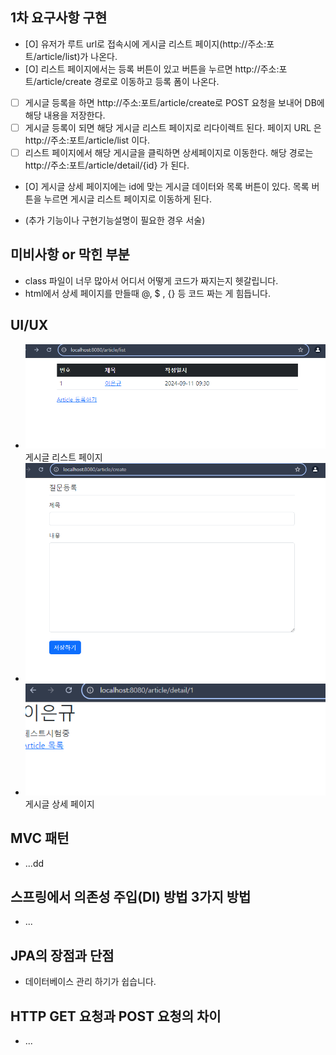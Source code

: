## 1차 요구사항 구현
- [O] 유저가 루트 url로 접속시에 게시글 리스트 페이지(http://주소:포트/article/list)가 나온다.
- [O] 리스트 페이지에서는 등록 버튼이 있고 버튼을 누르면 http://주소:포트/article/create 경로로 이동하고 등록 폼이 나온다.
- [ ] 게시글 등록을 하면 http://주소:포트/article/create로 POST 요청을 보내어 DB에 해당 내용을 저장한다.
- [ ] 게시글 등록이 되면 해당 게시글 리스트 페이지로 리다이렉트 된다. 페이지 URL 은 http://주소:포트/article/list 이다.
- [ ] 리스트 페이지에서 해당 게시글을 클릭하면 상세페이지로 이동한다. 해당 경로는 http://주소:포트/article/detail/{id} 가 된다.
- [O] 게시글 상세 페이지에는 id에 맞는 게시글 데이터와 목록 버튼이 있다. 목록 버튼을 누르면 게시글 리스트 페이지로 이동하게 된다.

- (추가 기능이나 구현기능설명이 필요한 경우 서술)

## 미비사항 or 막힌 부분
- class 파일이 너무 많아서 어디서 어떻게 코드가 짜지는지 헷갈립니다.
- html에서 상세 페이지를 만들때 @, $ , {} 등 코드 짜는 게 힘듭니다.

## UI/UX
- ![img.png](img.png)게시글 리스트 페이지
- ![img_1.png](img_1.png)
- ![img_2.png](img_2.png)게시글 상세 페이지

## MVC 패턴
- ...dd

## 스프링에서 의존성 주입(DI) 방법 3가지 방법
- ...

## JPA의 장점과 단점
- 데이터베이스 관리 하기가 쉽습니다.

## HTTP GET 요청과 POST 요청의 차이
- ...
